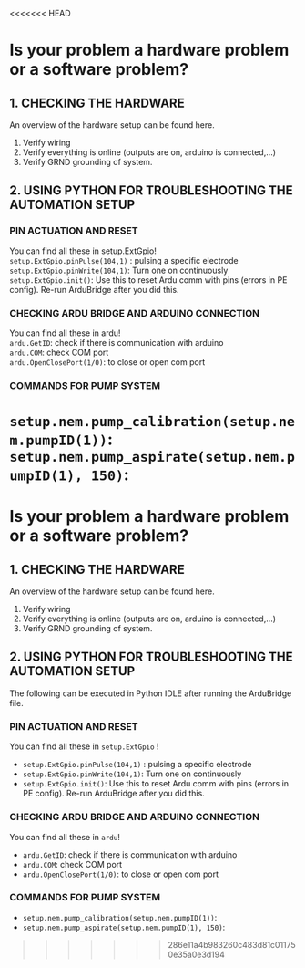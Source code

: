 <<<<<<< HEAD

# Is your problem a hardware problem or a software problem?
## 1. CHECKING THE HARDWARE

An overview of the hardware setup can be found here.
1. Verify wiring
2. Verify everything is online (outputs are on, arduino is connected,...)
3. Verify GRND grounding of system.

## 2. USING PYTHON FOR TROUBLESHOOTING THE AUTOMATION SETUP

### PIN ACTUATION AND RESET

You can find all these in setup.ExtGpio!<br>
`setup.ExtGpio.pinPulse(104,1)` : pulsing a specific electrode<br>
`setup.ExtGpio.pinWrite(104,1)`: Turn one on continuously<br>
`setup.ExtGpio.init()`: Use this to reset Ardu comm with pins (errors in PE config). Re-run ArduBridge after you did this.<br>

### CHECKING ARDU BRIDGE AND ARDUINO CONNECTION
You can find all these in ardu!<br>
`ardu.GetID`:
  check if there is communication with arduino<br>
`ardu.COM`:
  check COM port <br>
`ardu.OpenClosePort(1/0)`:
  to close or open com port<br>

### COMMANDS FOR PUMP SYSTEM
`setup.nem.pump_calibration(setup.nem.pumpID(1))`: <br>
`setup.nem.pump_aspirate(setup.nem.pumpID(1), 150)`: <br>
=======

# Is your problem a hardware problem or a software problem?
## 1. CHECKING THE HARDWARE
An overview of the hardware setup can be found here.
1. Verify wiring
2. Verify everything is online (outputs are on, arduino is connected,...)
3. Verify GRND grounding of system.

## 2. USING PYTHON FOR TROUBLESHOOTING THE AUTOMATION SETUP

The following can be executed in Python IDLE after running the ArduBridge file.

### PIN ACTUATION AND RESET
You can find all these in `setup.ExtGpio` !

- `setup.ExtGpio.pinPulse(104,1)` : pulsing a specific electrode
- `setup.ExtGpio.pinWrite(104,1)`: Turn one on continuously
- `setup.ExtGpio.init()`: Use this to reset Ardu comm with pins (errors in PE config). Re-run ArduBridge after you did this.

### CHECKING ARDU BRIDGE AND ARDUINO CONNECTION
You can find all these in `ardu`!

- `ardu.GetID`:
  check if there is communication with arduino
- `ardu.COM`:
  check COM port
- `ardu.OpenClosePort(1/0)`:
  to close or open com port

### COMMANDS FOR PUMP SYSTEM

- `setup.nem.pump_calibration(setup.nem.pumpID(1))`: 
- `setup.nem.pump_aspirate(setup.nem.pumpID(1), 150)`: 
>>>>>>> 286e11a4b983260c483d81c011750e35a0e3d194
